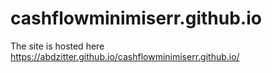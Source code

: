 # cashflowminimiserr.github.io
The site is hosted here https://abdzitter.github.io/cashflowminimiserr.github.io/
